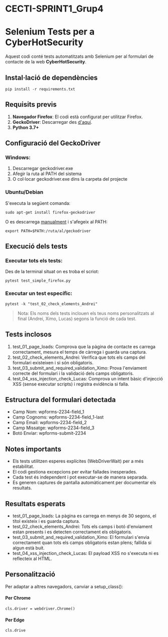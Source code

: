 # CECTI-SPRINT1_Grup4

# Selenium Tests per a CyberHotSecurity

Aquest codi conté tests automatitzats amb Selenium per al formulari de contacte de la web **CyberHotSecurity**.

## Instal·lació de dependències

```shell
pip install -r requirements.txt
```
## Requisits previs

1. **Navegador Firefox**: El codi està configurat per utilitzar Firefox.
2. **GeckoDriver**: Descarregar des [d'aquí](https://github.com/mozilla/geckodriver/releases).
3. **Python 3.7+**

## Configuració del GeckoDriver

### Windows:
1. Descarregar geckodriver.exe
2. Afegir la ruta al PATH del sistema
3. O col·locar geckodriver.exe dins la carpeta del projecte

### Ubuntu/Debian

S'executa la següent comanda:
```shell
sudo apt-get install firefox-geckodriver
```

O es descarrega [manualment](https://github.com/mozilla/geckodriver/releases) i s'afegeix al PATH:
```shell
export PATH=$PATH:/ruta/al/geckodriver
```
## Execució dels tests

### Executar tots els tests:

Des de la terminal situat on es troba el scriot:
```shell
pytest test_simple_firefox.py
```
### Executar un test específic:
```shell
pytest -k "test_02_check_elements_Andrei"
```
> Nota: Els noms dels tests inclouen els teus noms personalitzats al final (Andrei, Ximo, Lucas) segons la funció de cada test.

## Tests inclosos

1. test_01_page_loads: Comprova que la pàgina de contacte es carrega correctament, mesura el temps de càrrega i guarda una captura.
2. test_02_check_elements_Andrei: Verifica que tots els camps del formulari existeixen i si són obligatoris.
3. test_03_submit_and_required_validation_Ximo: Prova l'enviament correcte del formulari i la validació dels camps obligatoris.
4. test_04_xss_injection_check_Lucas: Comprova un intent bàsic d'injecció XSS (sense executar scripts) i registra evidència si falla.

## Estructura del formulari detectada

- Camp Nom: wpforms-2234-field_1
- Camp Cognoms: wpforms-2234-field_1-last
- Camp Email: wpforms-2234-field_2
- Camp Missatge: wpforms-2234-field_3
- Botó Enviar: wpforms-submit-2234

## Notes importants

- Els tests utilitzen esperes explícites (WebDriverWait) per a més estabilitat.
- El codi gestiona excepcions per evitar fallades inesperades.
- Cada test és independent i pot executar-se de manera separada.
- Es generen captures de pantalla automàticament per documentar els resultats.

## Resultats esperats

- test_01_page_loads: La pàgina es carrega en menys de 30 segons, el títol existeix i es guarda captura.
- test_02_check_elements_Andrei: Tots els camps i botó d'enviament estan presents i es detecten correctament els obligatoris.
- test_03_submit_and_required_validation_Ximo: El formulari s'envia correctament quan tots els camps obligatoris estan plens; fallida si algun està buit.
- test_04_xss_injection_check_Lucas: El payload XSS no s'executa ni es reflecteix al HTML.

## Personalització

Per adaptar a altres navegadors, canviar a setup_class():

#### Per Chrome
```shell
cls.driver = webdriver.Chrome()
```
#### Per Edge
```shell
cls.drive

